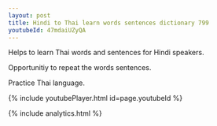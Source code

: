 ```yaml
---
layout: post
title: Hindi to Thai learn words sentences dictionary 799 
youtubeId: 47mdaiUZyQA
---
```

 
 
Helps to learn Thai words and sentences for Hindi speakers.

Opportunitiy to repeat the words sentences. 

Practice Thai language. 
 
{% include youtubePlayer.html id=page.youtubeId %}
 
 
{% include analytics.html %}